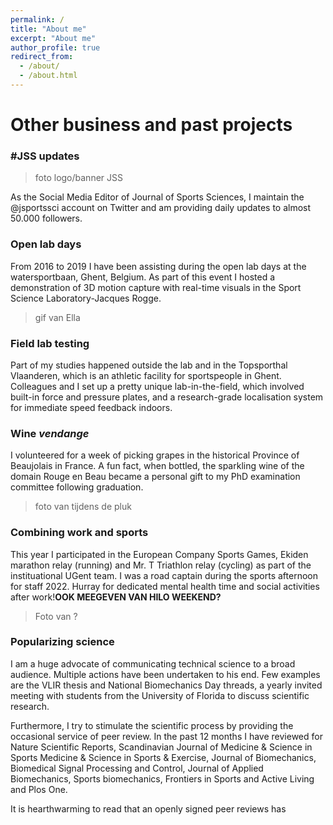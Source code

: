 ```yaml
---
permalink: /
title: "About me"
excerpt: "About me"
author_profile: true
redirect_from: 
  - /about/
  - /about.html
---
```


Other business and past projects
======

### #JSS updates

> foto logo/banner JSS

As the Social Media Editor of Journal of Sports Sciences, I maintain the @jsportssci account on Twitter and am providing daily updates to almost 50.000 followers. 

### Open lab days

From 2016 to 2019 I have been assisting during the open lab days at the watersportbaan, Ghent, Belgium. As part of this event I hosted a demonstration of 3D motion capture with real-time visuals in the Sport Science Laboratory-Jacques Rogge.

> gif van Ella

### Field lab testing

Part of my studies happened outside the lab and in the Topsporthal Vlaanderen, which is an athletic facility for sportspeople in Ghent. Colleagues and I set up a pretty unique lab-in-the-field, which involved built-in force and pressure plates, and a research-grade localisation system for immediate speed feedback indoors.

### Wine *vendange*

I volunteered for a week of picking grapes in the historical Province of Beaujolais in France. A fun fact, when bottled, the sparkling wine of the domain Rouge en Beau became a personal gift to my PhD examination committee following graduation.

> foto van tijdens de pluk

### Combining work and sports

This year I participated in the European Company Sports Games, Ekiden marathon relay (running) and Mr. T Triathlon relay (cycling) as part of the instituational UGent team. I was a road captain during the sports afternoon for staff 2022. Hurray for dedicated mental health time and social activities after work!**OOK MEEGEVEN VAN HILO WEEKEND?**

> Foto van ?

### Popularizing science

I am a huge advocate of communicating technical science to a broad audience. Multiple actions have been undertaken to his end. Few examples are the VLIR thesis and National Biomechanics Day threads, a yearly invited meeting with students from the University of Florida to discuss scientific research. 

Furthermore, I try to stimulate the scientific process by providing the occasional service of peer review. In the past 12 months I have reviewed for Nature Scientific Reports, Scandinavian Journal of Medicine & Science in Sports Medicine & Science in Sports & Exercise, Journal of Biomechanics, Biomedical Signal Processing and Control, Journal of Applied Biomechanics, Sports biomechanics, Frontiers in Sports and Active Living and Plos One. 



It is hearthwarming to read that an openly signed peer reviews has 
